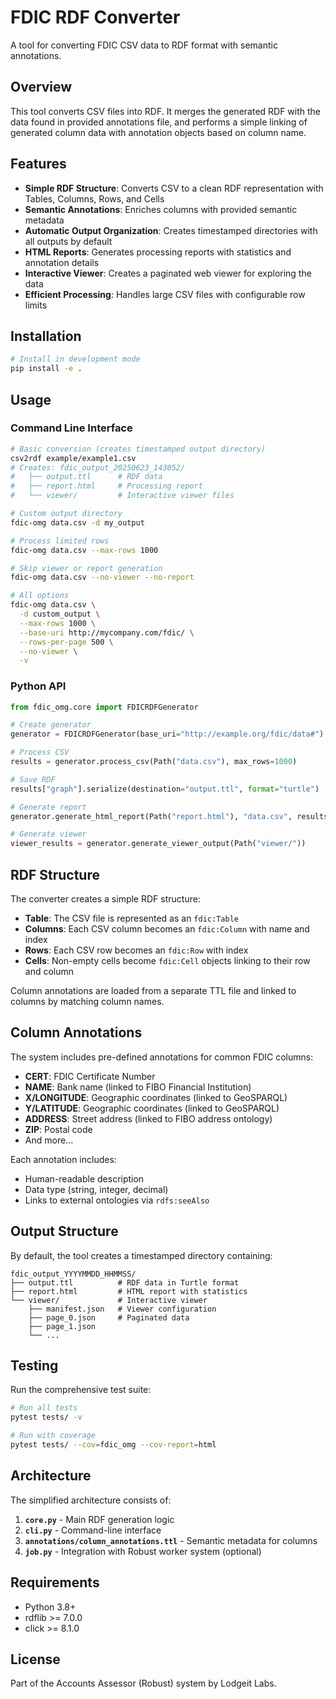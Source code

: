 # FDIC RDF Converter

A tool for converting FDIC CSV data to RDF format with semantic annotations.

## Overview

This tool converts CSV files into RDF. It merges the generated RDF with the data found in provided annotations file, and performs a simple linking of generated column data with annotation objects based on column name.


## Features

- **Simple RDF Structure**: Converts CSV to a clean RDF representation with Tables, Columns, Rows, and Cells
- **Semantic Annotations**: Enriches columns with provided semantic metadata
- **Automatic Output Organization**: Creates timestamped directories with all outputs by default
- **HTML Reports**: Generates processing reports with statistics and annotation details  
- **Interactive Viewer**: Creates a paginated web viewer for exploring the data
- **Efficient Processing**: Handles large CSV files with configurable row limits

## Installation

```bash
# Install in development mode
pip install -e .
```

## Usage

### Command Line Interface

```bash
# Basic conversion (creates timestamped output directory)
csv2rdf example/example1.csv
# Creates: fdic_output_20250623_143052/
#   ├── output.ttl      # RDF data
#   ├── report.html     # Processing report
#   └── viewer/         # Interactive viewer files

# Custom output directory
fdic-omg data.csv -d my_output

# Process limited rows
fdic-omg data.csv --max-rows 1000

# Skip viewer or report generation
fdic-omg data.csv --no-viewer --no-report

# All options
fdic-omg data.csv \
  -d custom_output \
  --max-rows 1000 \
  --base-uri http://mycompany.com/fdic/ \
  --rows-per-page 500 \
  --no-viewer \
  -v
```

### Python API

```python
from fdic_omg.core import FDICRDFGenerator

# Create generator
generator = FDICRDFGenerator(base_uri="http://example.org/fdic/data#")

# Process CSV
results = generator.process_csv(Path("data.csv"), max_rows=1000)

# Save RDF
results["graph"].serialize(destination="output.ttl", format="turtle")

# Generate report
generator.generate_html_report(Path("report.html"), "data.csv", results)

# Generate viewer
viewer_results = generator.generate_viewer_output(Path("viewer/"))
```

## RDF Structure

The converter creates a simple RDF structure:

- **Table**: The CSV file is represented as an `fdic:Table`
- **Columns**: Each CSV column becomes an `fdic:Column` with name and index
- **Rows**: Each CSV row becomes an `fdic:Row` with index
- **Cells**: Non-empty cells become `fdic:Cell` objects linking to their row and column

Column annotations are loaded from a separate TTL file and linked to columns by matching column names.

## Column Annotations

The system includes pre-defined annotations for common FDIC columns:

- **CERT**: FDIC Certificate Number
- **NAME**: Bank name (linked to FIBO Financial Institution)
- **X/LONGITUDE**: Geographic coordinates (linked to GeoSPARQL)
- **Y/LATITUDE**: Geographic coordinates (linked to GeoSPARQL)
- **ADDRESS**: Street address (linked to FIBO address ontology)
- **ZIP**: Postal code
- And more...

Each annotation includes:
- Human-readable description
- Data type (string, integer, decimal)
- Links to external ontologies via `rdfs:seeAlso`

## Output Structure

By default, the tool creates a timestamped directory containing:

```
fdic_output_YYYYMMDD_HHMMSS/
├── output.ttl          # RDF data in Turtle format
├── report.html         # HTML report with statistics
└── viewer/             # Interactive viewer
    ├── manifest.json   # Viewer configuration
    ├── page_0.json     # Paginated data
    ├── page_1.json
    └── ...
```

## Testing

Run the comprehensive test suite:

```bash
# Run all tests
pytest tests/ -v

# Run with coverage
pytest tests/ --cov=fdic_omg --cov-report=html
```

## Architecture

The simplified architecture consists of:

1. **`core.py`** - Main RDF generation logic
2. **`cli.py`** - Command-line interface
3. **`annotations/column_annotations.ttl`** - Semantic metadata for columns
4. **`job.py`** - Integration with Robust worker system (optional)

## Requirements

- Python 3.8+
- rdflib >= 7.0.0
- click >= 8.1.0

## License

Part of the Accounts Assessor (Robust) system by Lodgeit Labs.